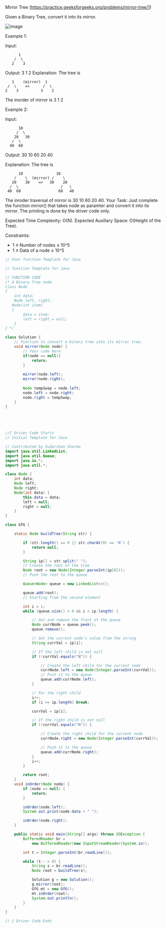 Mirror Tree (https://practice.geeksforgeeks.org/problems/mirror-tree/1)

Given a Binary Tree, convert it into its mirror.

![image](https://user-images.githubusercontent.com/72649014/188301329-a9892542-d3df-428f-ac15-85b66dfa31aa.png)

Example 1:

Input:
```
      1
    /  \
   2    3
```
   
Output: 3 1 2
Explanation: The tree is
```
   1    (mirror)  1
 /  \    =>      /  \
2    3          3    2
```
The inorder of mirror is 3 1 2

Example 2:

Input:
```
      10
     /  \
    20   30
   /  \
  40  60
```
Output: 30 10 60 20 40

Explanation: The tree is
```
      10               10
    /    \  (mirror) /    \
   20    30    =>   30    20
  /  \                   /   \
 40  60                 60   40
```
The inroder traversal of mirror is
30 10 60 20 40.
Your Task:
Just complete the function mirror() that takes node as paramter  and convert it into its mirror. The printing is done by the driver code only.

Expected Time Complexity: O(N).
Expected Auxiliary Space: O(Height of the Tree).

Constraints:
- 1 ≤ Number of nodes ≤ 10^5
- 1 ≤ Data of a node ≤ 10^5


```java
// User function Template for Java

// function Template for Java

// FUNCTION CODE
/* A Binary Tree node
class Node
{
    int data;
    Node left, right;
   Node(int item)
   {
        data = item;
        left = right = null;
    }
} */

class Solution {
    // Function to convert a binary tree into its mirror tree.
    void mirror(Node node) {
        // Your code here
        if(node == null){
            return;
        }
        
        mirror(node.left);
        mirror(node.right);
        
        Node tempSwap = node.left;
        node.left = node.right;
        node.right = tempSwap;
    }
}





//{ Driver Code Starts
// Initial Template for Java

// Contributed by Sudarshan Sharma
import java.util.LinkedList;
import java.util.Queue;
import java.io.*;
import java.util.*;

class Node {
    int data;
    Node left;
    Node right;
    Node(int data) {
        this.data = data;
        left = null;
        right = null;
    }
}

class GfG {

    static Node buildTree(String str) {

        if (str.length() == 0 || str.charAt(0) == 'N') {
            return null;
        }

        String ip[] = str.split(" ");
        // Create the root of the tree
        Node root = new Node(Integer.parseInt(ip[0]));
        // Push the root to the queue

        Queue<Node> queue = new LinkedList<>();

        queue.add(root);
        // Starting from the second element

        int i = 1;
        while (queue.size() > 0 && i < ip.length) {

            // Get and remove the front of the queue
            Node currNode = queue.peek();
            queue.remove();

            // Get the current node's value from the string
            String currVal = ip[i];

            // If the left child is not null
            if (!currVal.equals("N")) {

                // Create the left child for the current node
                currNode.left = new Node(Integer.parseInt(currVal));
                // Push it to the queue
                queue.add(currNode.left);
            }

            // For the right child
            i++;
            if (i >= ip.length) break;

            currVal = ip[i];

            // If the right child is not null
            if (!currVal.equals("N")) {

                // Create the right child for the current node
                currNode.right = new Node(Integer.parseInt(currVal));

                // Push it to the queue
                queue.add(currNode.right);
            }
            i++;
        }

        return root;
    }
    void inOrder(Node node) {
        if (node == null) {
            return;
        }

        inOrder(node.left);
        System.out.print(node.data + " ");

        inOrder(node.right);
    }

    public static void main(String[] args) throws IOException {
        BufferedReader br =
            new BufferedReader(new InputStreamReader(System.in));

        int t = Integer.parseInt(br.readLine());

        while (t-- > 0) {
            String s = br.readLine();
            Node root = buildTree(s);

            Solution g = new Solution();
            g.mirror(root);
            GfG mt = new GfG();
            mt.inOrder(root);
            System.out.println();
        }
    }
}

// } Driver Code Ends
```


